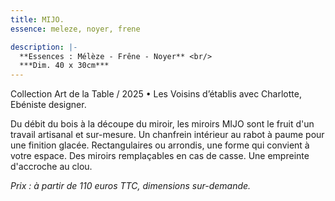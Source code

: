 ```yaml
---
title: MIJO.
essence: meleze, noyer, frene

description: |-
  **Essences : Mélèze - Frêne - Noyer** <br/>
  ***Dim. 40 x 30cm***
---
```


Collection Art de la Table / 2025 • Les Voisins d’établis avec Charlotte, Ebéniste designer.

Du débit du bois à la découpe du miroir, les miroirs MIJO sont le fruit d'un travail artisanal et sur-mesure.
Un chanfrein intérieur au rabot à paume pour une finition glacée.
Rectangulaires ou arrondis, une forme qui convient à votre espace.
Des miroirs remplaçables en cas de casse.
Une empreinte d'accroche au clou.

*Prix : à partir de 110 euros TTC, dimensions sur-demande.*
